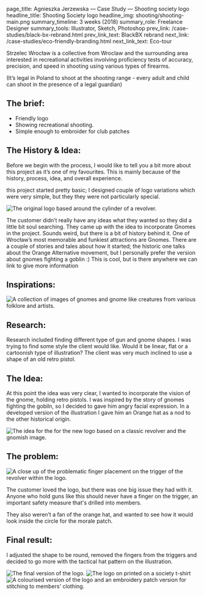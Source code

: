 page_title: Agnieszka Jerzewska — Case Study — Shooting society logo
headline_title: Shooting Society logo
headline_img: shooting/shooting-main.png
summary_timeline: 3 weeks (2018)
summary_role: Freelance Designer
summary_tools: Illustrator, Sketch, Photoshop
prev_link: /case-studies/black-bx-rebrand.html
prev_link_text: BlackBX rebrand
next_link: /case-studies/eco-friendly-branding.html
next_link_text: Eco-tour

Strzelec Wrocław is a collective from Wroclaw and the surrounding area 
interested in recreational activities involving proficiency tests of accuracy, precision, and speed in shooting
 using various types of firearms.

(It’s legal in Poland to shoot at the shooting range - every adult and child can shoot 
in the presence of a legal guardian)

## The brief:

* Friendly logo
* Showing recreational shooting.
* Simple enough to embroider for club patches

## The History & Idea:

Before we begin with the process, I would like to tell you a bit more about this project as it’s one of my favourites. 
This is mainly because of the history, process, idea, and overall experience. 

this project started pretty basic; I designed couple of logo variations which were very simple, but they they were not particularly special.

<div class="graphic-auto">
    <img src="/resources/img/case-studies/pages/shooting/shooting-logo1.png" alt="The original logo based around the cylinder of a revolver."/>
</div>

The customer didn’t really have any ideas what they wanted so they did a little bit soul searching. They came up with the 
idea to incorporate Gnomes in the project. Sounds weird, but there is a bit of history behind it. One of Wrocław’s 
most memorable and funkiest attractions are Gnomes. There are a couple of stories and tales about how it started; the historic 
one talks about the Orange Alternative movement, but I personally prefer the version about gnomes fighting a goblin :)
<span class="i">This is cool, but is there anywhere we can link to give more information</span>

## Inspirations:

<div class="graphic wide">
    <img src="/resources/img/case-studies/pages/shooting/shooting-inspi.png"
     alt="A collection of images of gnomes and gnome like creatures from various folklore and artists."/>
</div>

## Research:

Research included finding different type of gun and gnome shapes. I was trying to find some style the client would 
like. Would it be linear, flat or a cartoonish type of illustration? The client was very much inclined to use a shape 
of an old retro pistol.

## The Idea:

At this point the idea was very clear, I wanted to incorporate the vision of the gnome, holding retro 
pistols. I was inspired by the story of gnomes fighting the gobiln, so I decided to gave him angry facial 
expression. In a developed version of the illustration I gave him an Orange hat as a nod to the other historical origin.

<div class="graphic ultrawide">
    <img src="/resources/img/case-studies/pages/shooting/shooting-logo2.png" 
    alt="The idea for the for the new logo based on a classic revolver and the gnomish image." />
</div>

## The problem:

<div class="graphic additional shooting-problem">
    <img src="/resources/img/case-studies/pages/shooting/shooting-logo3.png" 
    alt="A close up of the problematic finger placement on the trigger of the revolver within the logo."/>
</div>

The customer loved the logo, but there was one big issue they had with it. Anyone who hold guns like 
this should never have a finger on the trigger, an important safety measure that's drilled into members.

They also weren’t a fan of the orange hat, and wanted to see how it would look inside 
the circle for the morale patch.

## Final result:

I adjusted the shape to be round, removed the fingers from the triggers and decided to go more with the
tactical hat pattern on the illustration. 

<div class="graphic ultrawide split shooting-montage">
    <img src="/resources/img/case-studies/pages/shooting/shooting-final1.png" style="grid-area: A;"
    alt="The final version of the logo."/>
    <img src="/resources/img/case-studies/pages/shooting/shooting-final2.png" style="grid-area: B;"
    alt="The logo on printed on a society t-shirt" />
    <img src="/resources/img/case-studies/pages/shooting/shooting-final3.png" style="grid-area: C;"
    alt="A colourised version of the logo and an embroidery patch version for stitching to members' clothing."/>
</div>

